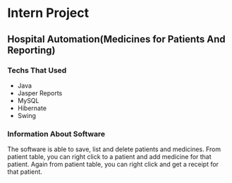 # Intern Project 
## Hospital Automation(Medicines for Patients And Reporting)

### Techs That Used

- Java
- Jasper Reports
- MySQL
- Hibernate
- Swing


### Information About Software
  The software is able to save, list and delete patients and medicines.
  From patient table, you can right click to a patient and add medicine for that patient.
  Again from patient table, you can right click and get a receipt for that patient.

